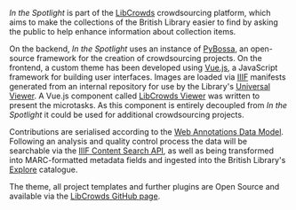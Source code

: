 
*In the Spotlight* is part of the [LibCrowds](https://libcrowds.com/) crowdsourcing platform, 
which aims to make the collections of the British Library easier to 
find by asking the public to help enhance information about 
collection items.

On the backend, *In the Spotlight* uses an instance of 
[PyBossa](http://pybossa.com/), an open-source framework for the creation 
of crowdsourcing projects. On the frontend, a custom theme has been 
developed using [Vue.js](https://vuejs.org/), a JavaScript 
framework for building user interfaces. Images are loaded via [IIIF](http://iiif.io/) manifests
generated from an internal repository for use by the Library's [Universal Viewer](http://blogs.bl.uk/digital-scholarship/2016/12/new-viewer-digitised-collections-british-library.html). A Vue.js component called 
[LibCrowds Viewer](https://github.com/LibCrowds/libcrowds-viewer) was written to present the microtasks. 
As this component is entirely decoupled from *In the Spotlight* it could be used for additional crowdsourcing projects.

Contributions are serialised according to the [Web Annotations Data Model](https://www.w3.org/TR/annotation-model/).
Following an analysis and quality control process the data will be searchable via the [IIIF Content Search API](http://iiif.io/api/search/1.0/), as well as being transformed into MARC-formatted metadata fields and ingested into the 
British Library's [Explore](http://explore.bl.uk/) catalogue.

The theme, all project templates and further plugins are Open Source and available via the
[LibCrowds GitHub page](https://github.com/LibCrowds).
